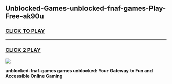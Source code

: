 
## Unblocked-Games-unblocked-fnaf-games-Play-Free-ak90u
<h3>
<a href="https://premium76.site?title=unblocked-fnaf-games&ref=21A">CLICK TO PLAY</a></h3>
<hr>

<h3>
<a href="https://premium76.site?title=unblocked-fnaf-games&ref=21A">CLICK 2 PLAY</a>
  
</h3>

<a href="https://premium76.site?title=unblocked-fnaf-games&ref=21A"><img src="https://clearcache.store/games.png"></a>


**unblocked-fnaf-games games unblocked: Your Gateway to Fun and Accessible Online Gaming**
